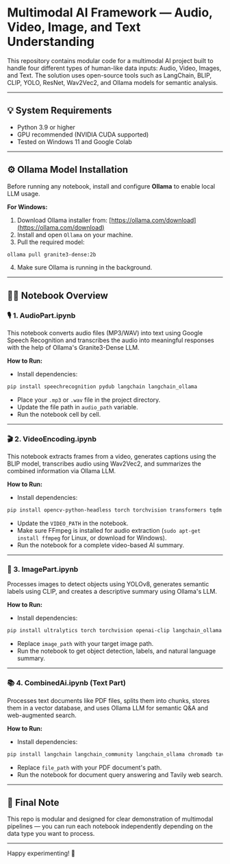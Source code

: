 # Multimodal AI Framework — Audio, Video, Image, and Text Understanding

This repository contains modular code for a multimodal AI project built to handle four different types of human-like data inputs: Audio, Video, Images, and Text. The solution uses open-source tools such as LangChain, BLIP, CLIP, YOLO, ResNet, Wav2Vec2, and Ollama models for semantic analysis.

---

## 💡 System Requirements
- Python 3.9 or higher  
- GPU recommended (NVIDIA CUDA supported)  
- Tested on Windows 11 and Google Colab  

---

## ⚙️ Ollama Model Installation

Before running any notebook, install and configure **Ollama** to enable local LLM usage.

**For Windows:**  
1. Download Ollama installer from: [https://ollama.com/download](https://ollama.com/download)  
2. Install and open `Ollama` on your machine.  
3. Pull the required model:  
```bash
ollama pull granite3-dense:2b
```
4. Make sure Ollama is running in the background.

---

## 🧑‍💻 Notebook Overview

### 🎙️ 1. AudioPart.ipynb  
This notebook converts audio files (MP3/WAV) into text using Google Speech Recognition and transcribes the audio into meaningful responses with the help of Ollama's Granite3-Dense LLM.

**How to Run:**
- Install dependencies:
```bash
pip install speechrecognition pydub langchain langchain_ollama
```
- Place your `.mp3` or `.wav` file in the project directory.
- Update the file path in `audio_path` variable.
- Run the notebook cell by cell.

---

### 🎬 2. VideoEncoding.ipynb  
This notebook extracts frames from a video, generates captions using the BLIP model, transcribes audio using Wav2Vec2, and summarizes the combined information via Ollama LLM.

**How to Run:**
- Install dependencies:
```bash
pip install opencv-python-headless torch torchvision transformers tqdm librosa langchain_ollama ollama
```
- Update the `VIDEO_PATH` in the notebook.
- Make sure FFmpeg is installed for audio extraction (`sudo apt-get install ffmpeg` for Linux, or download for Windows).
- Run the notebook for a complete video-based AI summary.

---

### 🔼️ 3. ImagePart.ipynb  
Processes images to detect objects using YOLOv8, generates semantic labels using CLIP, and creates a descriptive summary using Ollama's LLM.

**How to Run:**
- Install dependencies:
```bash
pip install ultralytics torch torchvision openai-clip langchain_ollama
```
- Replace `image_path` with your target image path.
- Run the notebook to get object detection, labels, and natural language summary.

---

### 📚 4. CombinedAi.ipynb (Text Part)  
Processes text documents like PDF files, splits them into chunks, stores them in a vector database, and uses Ollama LLM for semantic Q&A and web-augmented search.

**How to Run:**
- Install dependencies:
```bash
pip install langchain langchain_community langchain_ollama chromadb tavily-client
```
- Replace `file_path` with your PDF document's path.
- Run the notebook for document query answering and Tavily web search.

---

## 🏁 Final Note

This repo is modular and designed for clear demonstration of multimodal pipelines — you can run each notebook independently depending on the data type you want to process.

---

Happy experimenting! 🚀
